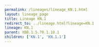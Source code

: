 ```yaml
---
permalink: /lineages/lineage_KN.1.html
layout: lineage_page
title: Lineage KN.1
redirect_to: ../lineage.html?lineage=KN.1
lineage: KN.1
parent: XBB.1.5.70.1.10.1
children: ['KN.1', 'KN.1.1']
---
```


